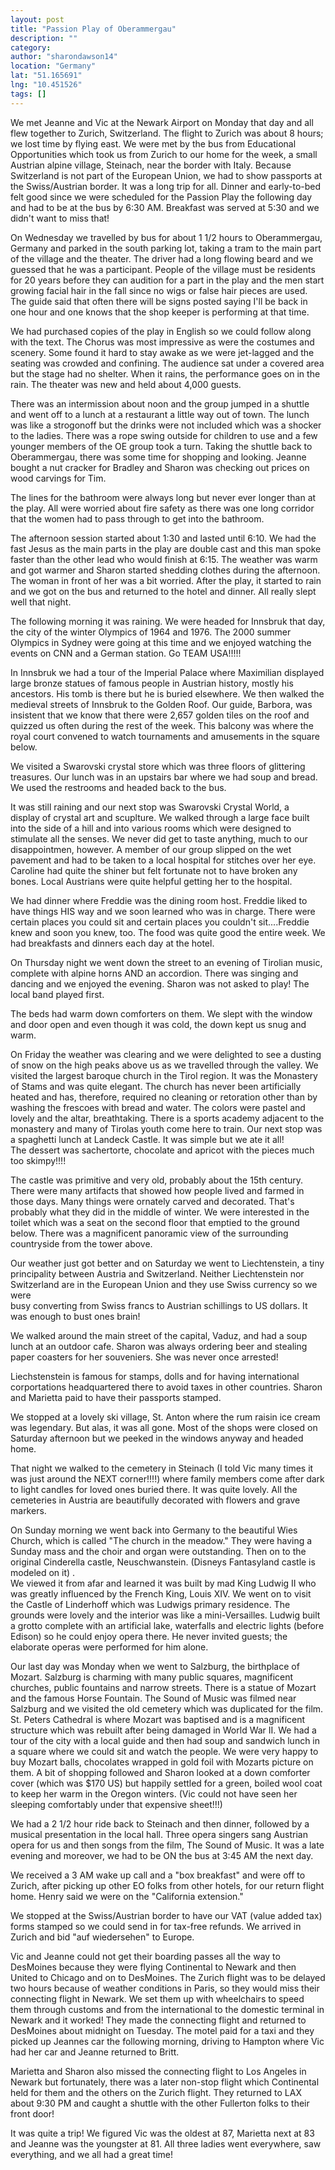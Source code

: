 ```yaml
---
layout: post
title: "Passion Play of Oberammergau"
description: ""
category:
author: "sharondawson14"
location: "Germany"
lat: "51.165691"
lng: "10.451526"
tags: []
---
```



We met Jeanne and Vic at the Newark Airport on Monday that day and all 
flew together to Zurich, Switzerland.  The flight to Zurich was about 8 
hours; we lost time by flying east.  We were met by the bus from Educational 
Opportunities which took us from Zurich to our home for the week, a small 
Austrian alpine village, Steinach, near the border with Italy.  Because 
Switzerland is not part of the European Union, we had to show passports at 
the Swiss/Austrian border.  It was a long trip for all.  Dinner and 
early-to-bed felt good since we were scheduled for the Passion Play the 
following day and had to be at the bus by 6:30 AM.  Breakfast was served at 
5:30 and we didn't want to miss that!

On Wednesday we travelled by bus for about 1 1/2 hours to Oberammergau, 
Germany and parked in the south parking lot, taking a tram to the main part 
of the village and the theater.  The driver had a long flowing beard and we 
guessed that he was a participant.  People of the village must be  residents 
for 20 years before they can audition for a part in the play and the men 
start growing facial hair in the fall since no wigs or false hair pieces are 
used.  The guide said that often there will be signs posted  saying I'll be back 
in one hour and one knows that the shop keeper is performing at that time.

We had purchased copies of the play in English so we could follow along 
with the text.  The Chorus was most impressive as were the costumes and 
scenery.   Some found it hard to stay awake as we were jet-lagged and the 
seating was crowded and confining.  The audience sat under a covered area but 
the stage had no shelter.  When it rains, the performance goes on in the 
rain.  The theater was new and held about 4,000 guests.

There was an intermission about noon and the group jumped in a shuttle 
and went off to a lunch at a restaurant a little way out of town.  The lunch 
was like a strogonoff but the drinks were not included which was a shocker to 
the ladies.   There was a rope swing outside for children to use and a few 
younger members of the OE group took a turn.   Taking the shuttle back to 
Oberammergau, there was some time for shopping and looking.  Jeanne bought a 
nut cracker for Bradley and Sharon was checking out prices on wood carvings 
for Tim.

The lines for the bathroom were always long but never ever longer than at 
the play.  All were worried about fire safety as there was one long corridor 
that the women had to pass through to get into the bathroom.

The afternoon session started about 1:30 and lasted until 6:10.  We had 
the fast Jesus as the main parts in the play are double cast and this man 
spoke faster than the other lead who would finish at 6:15.  The weather was 
warm and got warmer and Sharon started shedding clothes during the afternoon. 
 The woman in front of her was a bit worried.   After the play, it started to 
rain and we got on the bus and returned to the hotel and dinner.  All really 
slept well that night.

The following morning it was raining.  We were headed for Innsbruk that 
day, the city of the winter Olympics of 1964 and 1976.  The 2000  summer 
Olympics in Sydney were going at this time  and we enjoyed watching the 
events on CNN and a German station.  Go TEAM USA!!!!!

In Innsbruk we had a tour of  the Imperial Palace where Maximilian 
displayed large bronze statues of famous people in Austrian history, mostly 
his ancestors.  His tomb is there but he is buried elsewhere.  We then walked 
the medieval streets of Innsbruk to the Golden Roof.  Our guide, Barbora, was 
insistent that we know that there were 2,657 golden tiles on the roof and 
quizzed us often during the rest of the week.  This balcony was where the 
royal court convened to watch tournaments and amusements in the square below.

We visited a Swarovski crystal store which was three floors of glittering 
treasures.  Our lunch was in an upstairs bar where we had soup and bread.  We 
used the restrooms and headed back to the bus.

It was still raining and our next stop was Swarovski Crystal World, a  
display of crystal art and scuplture.  We walked through a large face built 
into the side of a hill and into various rooms which were designed to 
stimulate all the senses.  We never did get to taste anything, much to our 
disappointmen, however.  A member of our group slipped on the wet pavement 
and had to be taken to a local hospital for stitches over her eye.  Caroline 
had quite the shiner but felt fortunate not to have broken any bones.  Local 
Austrians were quite helpful getting her to the hospital.

We had dinner where Freddie was the dining room host.  Freddie liked to 
have things HIS way and we soon learned who was in charge.  There were 
certain places you could sit and certain places you couldn't sit....Freddie 
knew and soon you knew, too.   The food was quite good the entire week.  We 
had breakfasts and dinners each day at the hotel.

On Thursday night we went down the street to an evening of Tirolian 
music, complete with alpine horns AND an accordion.  There was singing and 
dancing and we enjoyed the evening.  Sharon was not asked to play! The local 
band played first.

The beds had warm down comforters on them.  We slept with the window and 
door open and even though it was cold, the down kept us snug and warm.

On Friday the weather was clearing and we were delighted to see a dusting 
of snow on the high peaks above us as we travelled through the valley.   We 
visited the largest baroque church in the Tirol region. It was the Monastery 
of Stams and was quite elegant.  The church has never been artificially 
heated and has, therefore, required no cleaning or retoration other than by 
washing the frescoes with bread and water.  The colors  were pastel and 
lovely and the altar, breathtaking.  There is a sports academy adjacent to 
the monastery and many of Tirolas youth come here to train.  Our next stop 
was a spaghetti lunch at Landeck Castle.  It was simple but we ate it all!  
The dessert was sachertorte, chocolate and apricot with the pieces much too 
skimpy!!!!

The castle was primitive and very old, probably about the 15th century.  
There were many artifacts that showed how people lived and farmed in those 
days.  Many things were ornately carved and decorated.  That's probably what 
they did in the middle of winter.  We were interested in the toilet which was 
a seat on the second floor that emptied  to the ground below.  There was a 
magnificent panoramic view of the surrounding countryside from the tower 
above.

Our weather just got better and on Saturday we went to Liechtenstein, a 
tiny principality between Austria and Switzerland.  Neither Liechtenstein nor 
Switzerland are in the European Union and they use Swiss currency so we were  
busy converting from Swiss francs  to  Austrian schillings to US dollars.  It 
was enough to bust ones brain!

We walked around the main street of the capital, Vaduz, and had a soup 
lunch at an outdoor cafe.  Sharon was always ordering beer and stealing paper 
coasters for her souveniers.  She was never once arrested!

Liechstenstein is famous for stamps, dolls and for having international 
corportations headquartered there to avoid taxes in other countries.  Sharon 
and Marietta paid to have their passports stamped.

We stopped at a lovely ski village, St. Anton where the rum raisin 
ice cream was legendary.  But alas, it was all gone.  Most of the shops were 
closed on Saturday afternoon but we peeked in the windows anyway and headed 
home.

That night we walked to the cemetery in Steinach (I told Vic many times 
it was just around the NEXT corner!!!!) where family members come after dark 
to light candles for loved ones buried there.  It was quite lovely.  All the 
cemeteries in Austria are beautifully decorated with flowers and grave 
markers.

On Sunday morning we went back into Germany to the beautiful Wies Church, 
 which is called "The church in the meadow."  They were having a Sunday mass 
and the choir and organ were outstanding.  Then on to the original Cinderella 
castle, Neuschwanstein.   (Disneys Fantasyland castle is modeled on it) .  
We viewed it from afar and learned it was built by mad King Ludwig II who was 
greatly influenced by the French King, Louis XIV.   We went on to visit the 
Castle of Linderhoff which was Ludwigs primary residence.  The grounds were 
lovely and the interior was like a mini-Versailles.  Ludwig built a grotto 
complete with an artificial lake, waterfalls and electric lights (before 
Edison) so he could enjoy opera there.  He never invited guests; the 
elaborate operas were performed for him alone.

Our last day was Monday when we went to Salzburg, the birthplace of 
Mozart.  Salzburg is charming with many public squares, magnificent churches, 
public fountains and narrow streets.  There is a statue of Mozart and the 
famous Horse Fountain.  The Sound of Music was filmed near Salzburg and we 
visited the old cemetery which was duplicated for the film.  St. Peters 
Cathedral is where Mozart was baptised and is a magnificent structure which 
was rebuilt after being damaged in World War II.   We had a tour of the city 
with a local guide and then had soup and sandwich lunch in a square where we 
could sit and watch the people.  We were very happy to buy Mozart balls, 
chocolates wrapped in gold foil with Mozarts picture on them.  A bit of 
shopping followed and Sharon looked at a down comforter cover (which was $170 
US) but happily settled for a green, boiled wool coat to keep her warm in the 
Oregon winters.  (Vic could not have seen her sleeping comfortably under that 
expensive sheet!!!)

We had a 2 1/2 hour ride back to Steinach and then dinner, followed by a 
musical presentation in the local hall.  Three opera singers sang Austrian 
opera for us and then songs from the film, The Sound of Music.  It was a late 
evening and moreover,  we had to be ON the bus at 3:45 AM the next day.

We received a 3 AM wake up call and a "box breakfast" and were off to 
Zurich, after picking up other EO folks from other hotels,  for our return 
flight home.  Henry said we were on the "California extension."

We stopped at the Swiss/Austrian border to have our VAT (value added tax) 
forms stamped so we could send in for tax-free refunds.  We arrived in Zurich 
and bid "auf wiedersehen" to Europe.

Vic and Jeanne could not get their boarding passes all the way to 
DesMoines because they were flying Continental to Newark and then United to 
Chicago and on to DesMoines.  The Zurich flight was to be delayed two hours 
because of weather conditions in Paris, so they would miss their connecting 
flight in Newark.  We set them up with wheelchairs to speed them through 
customs and from the international to the domestic terminal in Newark and it 
worked!  They made the connecting flight and returned to DesMoines about 
midnight on Tuesday.  The motel paid for a taxi and they picked up Jeannes 
car the following morning, driving to Hampton where Vic had her car and 
Jeanne returned to Britt.

Marietta and Sharon also missed the connecting flight to Los Angeles in 
Newark but fortunately, there was a later non-stop flight which Continental 
held for them and the others on the Zurich flight.  They returned to LAX 
about 9:30 PM and caught a shuttle with the other Fullerton folks to their 
front door!

It was quite a trip!  We figured Vic was the oldest at 87, Marietta next 
at 83 and Jeanne was the youngster at 81. All three ladies went everywhere, 
saw everything, and we all had a great time!







